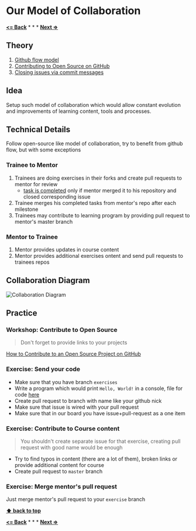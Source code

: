 # Our Model of Collaboration

**[<= Back](../05-git-and-github/tools-for-development.md)**		*	*	*	**[Next =>](../../01-syntax/00-intro/intro.md)**

## Theory

1. [Github flow model](https://guides.github.com/introduction/flow/)
1. [Contributing to Open Source on GitHub](https://guides.github.com/activities/contributing-to-open-source/)
1. [Closing issues via commit messages](https://help.github.com/articles/closing-issues-via-commit-messages/)

## Idea

Setup such model of collaboration which would allow constant evolution and improvements of
learning content, tools and processes.

## Technical Details

Follow  open-source like model of collaboration, try to benefit from github flow,
but with some exceptions


### Trainee to Mentor

1. Trainees are doing exercises in their forks and create pull requests to mentor for review
    * [task is completed](http://c2.com/cgi/wiki?TaskCompleteDefinition) only if mentor merged it to his repository and closed corresponding issue
1. Trainee merges his completed tasks from mentor's repo after each milestone
1. Trainees may contribute to learning program by providing pull request to mentor's master branch

### Mentor to Trainee

1. Mentor provides updates in course content
1. Mentor provides additional exercises ontent and send pull requests to trainees repos

## Collaboration Diagram

![Collaboration Diagram](./sf-eng-init-collaboration-figure.png)

## Practice

### Workshop: Contribute to Open Source 

> Don't forget to provide links to your projects

[How to Contribute to an Open Source Project on GitHub](https://egghead.io/series/how-to-contribute-to-an-open-source-project-on-github)

### Exercise: Send your code

* Make sure that you have branch `exercises`
* Write a program which would print `Hello, World!` in a console, file for code [here](./helloWorld.js) 
* Create pull request to branch with name like your github nick
* Make sure that issue is wired with your pull request
* Make sure that in our board you have issue+pull-request as a one item

### Exercise: Contribute to Course content

> You shouldn't create separate issue for that exercise, creating pull request with good name would be enough 

* Try to find typos in content (there are a lot of them), broken links or provide additional content for course
* Create pull request to `master` branch

### Exercise: Merge mentor's pull request

Just merge mentor's pull request to your `exercise` branch

**[⬆ back to top](#our-model-of-collaboration)**

**[<= Back](../05-git-and-github/tools-for-development.md)**		*	*	*	**[Next =>](../../01-syntax/00-intro/intro.md)**

